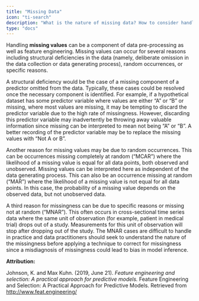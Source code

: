 ```yaml
---
title: "Missing Data"
icon: "ti-search"
description: "What is the nature of missing data? How to consider handling missing data?"
type: "docs"
---
```


Handling **missing values** can be a component of data pre-processing as well as feature engineering. Missing values can occur for several reasons including structural deficiencies in the data (namely, deliberate omission in the data collection or data generating process), random occurrences, or specific reasons.  

A structural deficiency would be the case of a missing component of a predictor omitted from the data. Typically, these cases could be resolved once the necessary component is identified. For example, if a hypothetical dataset has some predictor variable where values are either “A” or “B” or missing, where most values are missing, it may be tempting to discard the predictor variable due to the high rate of missingness. However, discarding this predictor variable may inadvertently be throwing away valuable information since missing can be interpreted to mean not being “A” or “B”. A better recording of the predictor variable may be to replace the missing values with “Not A or B”.  

Another reason for missing values may be due to random occurrences. This can be occurrences missing completely at random (“MCAR”) where the likelihood of a missing value is equal for all data points, both observed and unobserved. Missing values can be interpreted here as independent of the data generating process.  This can also be an occurrence missing at random (“MAR”) where the likelihood of a missing value is not equal for all data points. In this case, the probability of a missing value depends on the observed data, but not unobserved data. 

A third reason for missingness can be due to specific reasons or missing not at random (“MNAR”). This often occurs in cross-sectional time series data where the same unit of observation (for example, patient in medical trial) drops out of a study. Measurements for this unit of observation will stop after dropping out of the study. The MNAR cases are difficult to handle in practice and data practitioners should seek to understand the nature of the missingness before applying a technique to correct for missingness since a misdiagnosis of missingness could lead to bias in model inference.  

**Attribution:** 

Johnson, K. and Max Kuhn. (2019, June 21). <i>Feature engineering and selection: A practical approach for predictive models.</i> Feature Engineering and Selection: A Practical Approach for Predictive Models. Retrieved from <u>http://www.feat.engineering/</u>